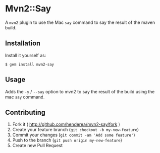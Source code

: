 # Mvn2::Say

A `mvn2` plugin to use the Mac `say` command to say the result of the maven build.

## Installation

Install it yourself as:

    $ gem install mvn2-say

## Usage

Adds the `-y` / `--say` option to mvn2 to say the result of the build using the mac `say` command.

## Contributing

1. Fork it ( http://github.com/henderea/mvn2-say/fork )
2. Create your feature branch (`git checkout -b my-new-feature`)
3. Commit your changes (`git commit -am 'Add some feature'`)
4. Push to the branch (`git push origin my-new-feature`)
5. Create new Pull Request
